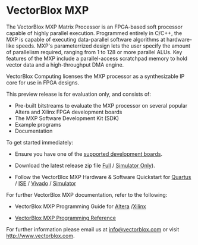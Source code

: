 VectorBlox MXP
================

The VectorBlox MXP Matrix Processor is an FPGA-based soft processor
capable of highly parallel execution. Programmed entirely in C/C++,
the MXP is capable of executing data-parallel software algorithms at
hardware-like speeds. MXP's parameterrized design lets the user specify
the amount of parallelism required, ranging from 1 to 128 or more
parallel ALUs. Key features of the MXP include a parallel-access
scratchpad memory to hold vector data and a high-throughput DMA
engine.

VectorBlox Computing licenses the MXP processor as a synthesizable IP
core for use in FPGA designs.

This preview release is for evaluation only, and consists of:

- Pre-built bitstreams to evaluate the MXP processor on several popular
  Altera and Xilinx FPGA development boards
- The MXP Software Development Kit (SDK)
- Example programs
- Documentation

To get started immediately:

- Ensure you have one of the [supported development
  boards](./mxp_supported_boards.html).

- Download the latest release zip file
  [Full](https://github.com/VectorBlox/mxp/archive/master.zip) /
  [Simulator Only](https://github.com/VectorBlox/mxp/archive/simulator_only.zip)).

- Follow the VectorBlox MXP Hardware & Software Quickstart for
  [Quartus](mxp_quickstart_altera.html) /
  [ISE](./mxp_quickstart_ise.html) /
  [Vivado](mxp_quickstart_vivado.html) /
  [Simulator](mxp_quickstart_simulator.html)

For further VectorBlox MXP documentation, refer to the following:

- VectorBlox MXP Programming Guide for [Altera](mxp_guide_altera.html) /[Xilinx](mxp_guide_xilinx.html)

- [VectorBlox MXP Programming  Reference](mxp_reference.html)

For further information please email us at
[info@vectorblox.com](mailto:info@vectorblox.com) or visit
<http://www.vectorblox.com>.
